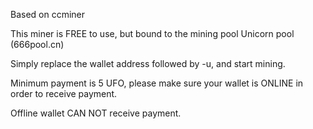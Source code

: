 Based on ccminer

This miner is FREE to use, but bound to the mining pool Unicorn pool (666pool.cn)

Simply replace the wallet address followed by -u, and start mining.

Minimum payment  is 5 UFO, please make sure your wallet is ONLINE in order to receive payment. 

Offline wallet CAN NOT receive payment.

